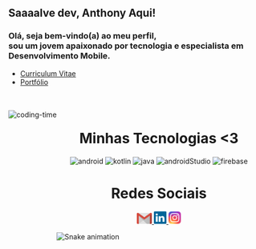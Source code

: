 ## Saaaalve dev, Anthony Aqui!
### Olá, seja bem-vindo(a) ao meu perfil,</br> sou um jovem apaixonado por tecnologia e especialista em Desenvolvimento Mobile.


-   <a href = "https://drive.google.com/file/d/1HPs4UdcpfH8lKKcs2vTOIpnPzNL15CX9/view?usp=sharing" target=_blank>
      Curriculum Vitae
    </a>
    
-   <a href = "https://anthonysa-portfolio.netlify.app/" target=_blank>
      Portfólio
    </a>
    
<br>

<div  align="center"> 
  <div style="display: inline_block"><br>
    <img align="left" height="250" alt="coding-time" src="https://raw.githubusercontent.com/LuigiGf/LuigiGf/main/code.gif">
    <h1 align="center">Minhas Tecnologias <3</h1>
      <img align="center" height="50" width="80" alt="android" src="https://cdn.jsdelivr.net/gh/devicons/devicon/icons/react/react-original.svg"/>
      <img align="center" height="50" width="80" alt="kotlin" src="https://cdn.jsdelivr.net/gh/devicons/devicon/icons/nodejs/nodejs-original.svg">
      <img align="center" height="50" width="80" alt="java" src="https://cdn.jsdelivr.net/gh/devicons/devicon/icons/dot-net/dot-net-original.svg" >
      <img align="center" height="50" width="80" alt="androidStudio" src="https://cdn.jsdelivr.net/gh/devicons/devicon/icons/csharp/csharp-original.svg" />
      <img align="center" height="50" width="80" alt="firebase" src="https://cdn.jsdelivr.net/gh/devicons/devicon/icons/microsoftsqlserver/microsoftsqlserver-plain.svg"rebase-plain.svg">
   </div>
    
  
  <h1 align="center">Redes Sociais</h1>
    <a href = "mailto: anthonysareis11@gmail.com" target=blank>
      <img width="30" src="gmail.svg">
    </a>
    <a href = "https://www.linkedin.com/in/anthony-sa-reis/" target=_blank>
      <img width="25" src="linkedin.svg">
    </a>
    <a href = "https://www.instagram.com/anthonysareis/" target=_blank>
      <img width="25" src="instagram.png">
    </a>
</div>
  
![Snake animation](https://github.com/LuigiGF/LuigiGF/blob/output/github-contribution-grid-snake.svg)
